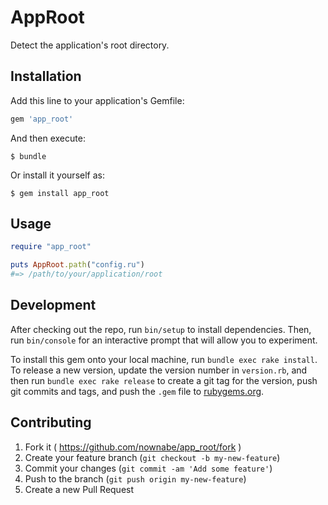 # AppRoot
Detect the application's root directory.

## Installation

Add this line to your application's Gemfile:

```ruby
gem 'app_root'
```

And then execute:

    $ bundle

Or install it yourself as:

    $ gem install app_root

## Usage
```ruby
require "app_root"

puts AppRoot.path("config.ru")
#=> /path/to/your/application/root
```

## Development

After checking out the repo, run `bin/setup` to install dependencies. Then, run `bin/console` for an interactive prompt that will allow you to experiment.

To install this gem onto your local machine, run `bundle exec rake install`. To release a new version, update the version number in `version.rb`, and then run `bundle exec rake release` to create a git tag for the version, push git commits and tags, and push the `.gem` file to [rubygems.org](https://rubygems.org).

## Contributing

1. Fork it ( https://github.com/nownabe/app_root/fork )
2. Create your feature branch (`git checkout -b my-new-feature`)
3. Commit your changes (`git commit -am 'Add some feature'`)
4. Push to the branch (`git push origin my-new-feature`)
5. Create a new Pull Request
